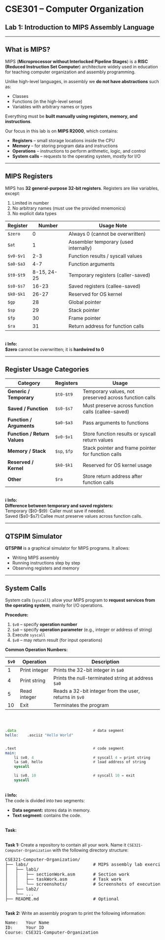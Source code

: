 # CSE301 – Computer Organization  
## Lab 1: Introduction to MIPS Assembly Language
---

## What is MIPS?

MIPS (**Microprocessor without Interlocked Pipeline Stages**) is a **RISC (Reduced Instruction Set Computer**) architecture widely used in education for teaching computer organization and assembly programming.  

Unlike high-level languages, in assembly we **do not have abstractions** such as:

- Classes  
- Functions (in the high-level sense)  
- Variables with arbitrary names or types  

Everything must be **built manually using registers, memory, and instructions**.

Our focus in this lab is on **MIPS R2000**, which contains:

- **Registers** – small storage locations inside the CPU  
- **Memory** – for storing program data and instructions  
- **Operations** – instructions to perform arithmetic, logic, and control  
- **System calls** – requests to the operating system, mostly for I/O  

---

## MIPS Registers

MIPS has **32 general-purpose 32-bit registers**. Registers are like variables, except:

1. Limited in number  
2. No arbitrary names (must use the provided mnemonics)  
3. No explicit data types  

| Register | Number | Usage Note |
|----------|--------|------------|
| `$zero`  | 0      | Always 0 (cannot be overwritten) |
| `$at`    | 1      | Assembler temporary (used internally) |
| `$v0-$v1`| 2-3    | Function results / syscall values |
| `$a0-$a3`| 4-7    | Function arguments |
| `$t0-$t9`| 8-15, 24-25 | Temporary registers (caller-saved) |
| `$s0-$s7`| 16-23  | Saved registers (callee-saved) |
| `$k0-$k1`| 26-27  | Reserved for OS kernel |
| `$gp`    | 28     | Global pointer |
| `$sp`    | 29     | Stack pointer |
| `$fp`    | 30     | Frame pointer |
| `$ra`    | 31     | Return address for function calls |

<br>

<div class="info">
  <strong>ℹ️ Info:</strong> <br> 
  <b>$zero</b> cannot be overwritten; it is <b>hardwired to 0</b>
</div>


---

## Register Usage Categories

| Category        | Registers | Usage |
|-----------------|-----------|-------|
| **Generic / Temporary** | `$t0-$t9` | Temporary values, not preserved across function calls |
| **Saved / Function** | `$s0-$s7` | Must preserve across function calls (callee-saved) |
| **Function / Arguments** | `$a0-$a3` | Pass arguments to functions |
| **Function / Return Values** | `$v0-$v1` | Store function results or syscall return values |
| **Memory / Stack** | `$sp`, `$fp` | Stack pointer and frame pointer for function calls |
| **Reserved / Kernel** | `$k0-$k1` | Reserved for OS kernel usage |
| **Other** | `$ra` | Store return address after function calls |


<br>

<div class="info">
  <strong>ℹ️ Info:</strong> <br> 
  <b>Difference between temporary and saved registers:</b><br/> 
    Temporary ($t0-$t9): Caller must save if needed.<br/>
    Saved ($s0-$s7):Callee must preserve values across function calls.
</div>


---

## QTSPIM Simulator

**QTSPIM** is a graphical simulator for MIPS programs. It allows:

- Writing MIPS assembly  
- Running instructions step by step  
- Observing registers and memory  

---

## System Calls

System calls (`syscall`) allow your MIPS program to **request services from the operating system**, mainly for I/O operations.  

**Procedure:**

1. `$v0` – specify **operation number**  
2. `$a0` – specify **operation parameter** (e.g., integer or address of string)  
3. Execute `syscall`  
4. `$v0` – may return result (for input operations)  

**Common Operation Numbers:**

| `$v0` | Operation | Description |
|-------|-----------|-------------|
| 1     | Print integer | Prints the 32-bit integer in `$a0` |
| 4     | Print string  | Prints the null-terminated string at address `$a0` |
| 5     | Read integer  | Reads a 32-bit integer from the user, returns in `$v0` |
| 10    | Exit          | Terminates the program |


<br/>

```asm

.data                                   # data segment
hello:    .asciiz "Hello World"


.text                                   # code segment
main:
    li $v0, 4                           # syscall 4 = print string
    la $a0, hello                       # load address of string
    syscall

    li $v0, 10                          # syscall 10 = exit
    syscall 
```

<br>

<div class="info">
  <strong>ℹ️ Info:</strong><br>
  The code is divided into two segments:
  <ul>
    <li><strong>Data segment:</strong> stores data in memory.</li>
    <li><strong>Text segment:</strong> contains the code.</li>
  </ul>
</div><br>

<div class="task">
  <strong>Task:</strong>
  <br><br>
  
  <strong>Task 1:</strong> Create a repository to contain all your work. Name it <code>CSE321-Computer-Organization</code> with the following directory structure:
  <pre>
CSE321-Computer-Organization/
├── labs/                         # MIPS assembly lab exercises (QtSPIM)
│   ├── lab1/
│   │   ├── sectionWork.asm       # Section work
│   │   ├── taskWork.asm          # Task work
│   │   └── screenshots/          # Screenshots of execution
│   ├── lab2/
│   └── ...
├── README.md                     # Optional
  </pre>

  <strong>Task 2:</strong> Write an assembly program to print the following information:
  <pre>
Name:   Your Name
ID:     Your ID
Course: CSE321-Computer-Organization
  </pre>
</div>






